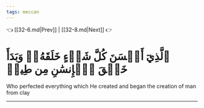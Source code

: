 ```yaml
---
tags: meccan
---
```


👈 [[32-6.md|Prev]] | [[32-8.md|Next]] 👉

# ٱلَّذِيٓ أَحۡسَنَ كُلَّ شَيۡءٍ خَلَقَهُۥۖ وَبَدَأَ خَلۡقَ ٱلۡإِنسَٰنِ مِن طِينٖ

Who perfected everything which He created and began the creation of man from clay

---

